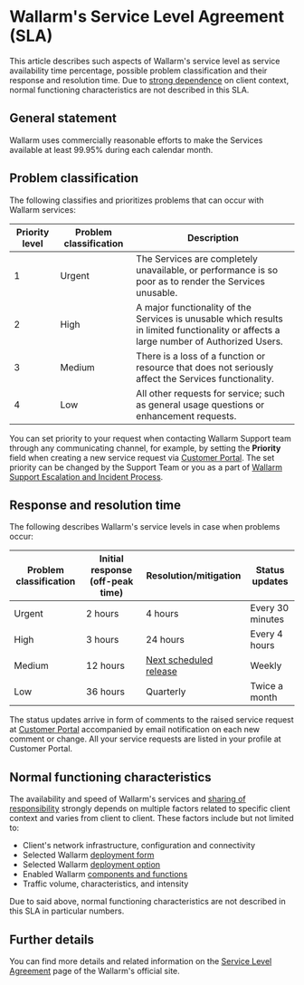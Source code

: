 # Wallarm's Service Level Agreement (SLA)

This article describes such aspects of Wallarm's service level as service availability time percentage, possible problem classification and their response and resolution time. Due to [strong dependence](#normal-functioning-characteristics) on client context, normal functioning characteristics are not described in this SLA.

## General statement

Wallarm uses commercially reasonable efforts to make the Services available at least 99.95% during each calendar month.

## Problem classification

The following classifies and prioritizes problems that can occur with Wallarm services:

| Priority level | Problem classification | Description |
| ------- | ------- | ------- |
| 1 | Urgent | The Services are completely unavailable, or performance is so poor as to render the Services unusable. |
| 2 | High | A major functionality of the Services is unusable which results in limited functionality or affects a large number of Authorized Users. |
| 3 | Medium | There is a loss of a function or resource that does not seriously affect the Services functionality. |
| 4 | Low | All other requests for service; such as general usage questions or enhancement requests. |

You can set priority to your request when contacting Wallarm Support team through any communicating channel, for example, by setting the **Priority** field when creating a new service request via [Customer Portal](https://wallarm.atlassian.net/servicedesk/customer/portal/5). The set priority can be changed by the Support Team or you as a part of [Wallarm Support Escalation and Incident Process](https://wallarm.atlassian.net/servicedesk/customer/portal/5/article/4319051777).

## Response and resolution time

The following describes Wallarm's service levels in case when problems occur:

| Problem classification | Initial response‍ (off-peak time) | Resolution/‍mitigation | Status updates |
| ------- | ------- | ------- | ------- |
| Urgent | 2 hours | 4 hours | Every 30 minutes |
| High | 3 hours | 24 hours | Every 4 hours |
| Medium | 12 hours | [Next scheduled release](updating-migrating/versioning-policy.md) | Weekly |
| Low | 36 hours | Quarterly | Twice a month |

The status updates arrive in form of comments to the raised service request at [Customer Portal](https://wallarm.atlassian.net/servicedesk/customer/portal/5) accompanied by email notification on each new comment or change. All your service requests are listed in your profile at Customer Portal.

## Normal functioning characteristics

The availability and speed of Wallarm's services and [sharing of responsibility](about-wallarm/shared-responsibility.md) strongly depends on multiple factors related to specific client context and varies from client to client. These factors include but not limited to:

* Client's network infrastructure, configuration and connectivity
* Selected Wallarm [deployment form](about-wallarm/overview.md#where-wallarm-works)
* Selected Wallarm [deployment option](installation/supported-deployment-options.md)
* Enabled Wallarm [components and functions](about-wallarm/overview.md)
* Traffic volume, characteristics, and intensity

Due to said above, normal functioning characteristics are not described in this SLA in particular numbers.

## Further details

You can find more details and related information on the [Service Level Agreement](https://www.wallarm.com/service-level-agreement) page of the Wallarm's official site.
